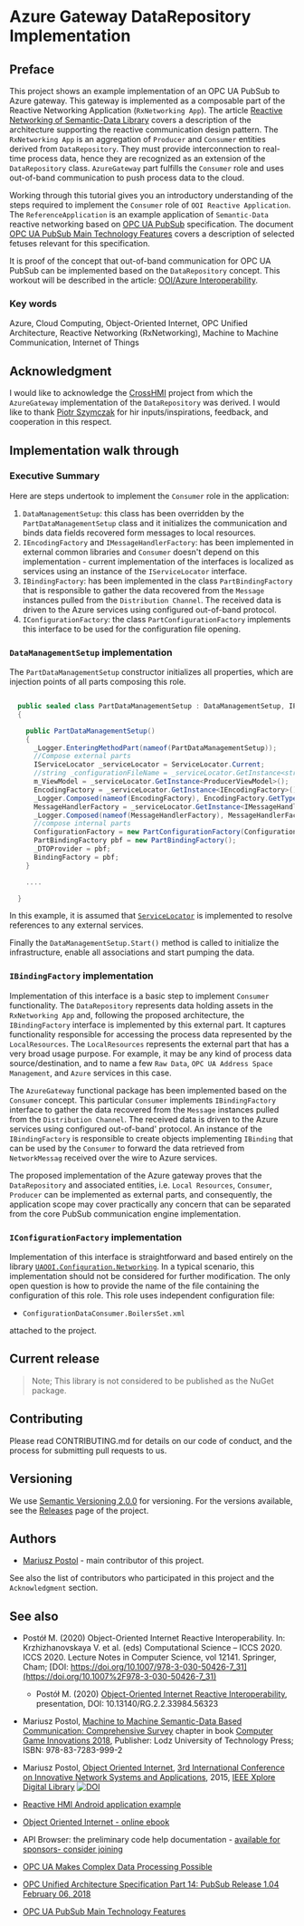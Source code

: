 ﻿# Azure Gateway DataRepository Implementation

## Preface

This project shows an example implementation of an OPC UA PubSub to Azure gateway. This gateway is implemented as a composable part of the Reactive Networking Application (`RxNetworking App`). The article  [Reactive Networking of Semantic-Data Library](../../../Networking/SemanticData/README.MD) covers a description of the architecture supporting the reactive communication design pattern.  The `RxNetworking App` is an aggregation of `Producer` and `Consumer` entities derived from `DataRepository`. They must provide interconnection to real-time process data, hence they are recognized as an extension of the `DataRepository` class. `AzureGateway` part fulfills the `Consumer` role and uses out-of-band communication to push process data to the cloud.

Working through this tutorial gives you an introductory understanding of the steps required to implement the `Consumer` role of `OOI Reactive Application`. The `ReferenceApplication` is an example application of `Semantic-Data` reactive networking based on [OPC UA PubSub][OPC.UA.PubSub] specification. The document [OPC UA PubSub Main Technology Features][PubSubMTF] covers a description of selected fetuses relevant for this specification.

It is proof of the concept that out-of-band communication for OPC UA PubSub can be implemented based on the `DataRepository` concept. This workout will be described in the article: [OOI/Azure Interoperability](https://it-p-lodz-pl.github.io/OOI.Gateway2Azure.Article/README.html).

### Key words

Azure, Cloud Computing, Object-Oriented Internet, OPC Unified Architecture, Reactive Networking (RxNetworking), Machine to Machine Communication, Internet of Things

## Acknowledgment

I would like to acknowledge the [CrossHMI](https://github.com/Drutol/CrossHMI#crosshmi) project from which the `AzureGateway` implementation of the `DataRepository` was derived. I would like to thank [Piotr Szymczak](https://github.com/Drutol) for hir inputs/inspirations, feedback, and cooperation in this respect.

## Implementation walk through

### Executive Summary

Here are steps undertook to implement the `Consumer` role in the application:

1. `DataManagementSetup`: this class has been overridden by the `PartDataManagementSetup` class and it initializes the communication and binds data fields recovered form messages to local resources.
1. `IEncodingFactory` and `IMessageHandlerFactory`: has been implemented in external common libraries and `Consumer` doesn't depend on this implementation - current implementation of the interfaces is localized as services using an instance of the `IServiceLocator` interface.
1. `IBindingFactory`: has been implemented in the class  `PartBindingFactory` that is responsible to gather the data recovered from the `Message` instances pulled from the `Distribution Channel`. The received data is driven to the Azure services using configured out-of-band protocol.
1. `IConfigurationFactory`: the class `PartConfigurationFactory` implements this interface to be used for the configuration file opening.

### `DataManagementSetup` implementation

The `PartDataManagementSetup` constructor initializes all properties, which are injection points of all parts composing this role.

```C#

  public sealed class PartDataManagementSetup : DataManagementSetup, IProducerDataManagementSetup
  {

    public PartDataManagementSetup()
    {
      _Logger.EnteringMethodPart(nameof(PartDataManagementSetup));
      //Compose external parts
      IServiceLocator _serviceLocator = ServiceLocator.Current;
      //string _configurationFileName = _serviceLocator.GetInstance<string>(CompositionSettings.ConfigurationFileNameContract);
      m_ViewModel = _serviceLocator.GetInstance<ProducerViewModel>();
      EncodingFactory = _serviceLocator.GetInstance<IEncodingFactory>();
      _Logger.Composed(nameof(EncodingFactory), EncodingFactory.GetType().FullName);
      MessageHandlerFactory = _serviceLocator.GetInstance<IMessageHandlerFactory>();
      _Logger.Composed(nameof(MessageHandlerFactory), MessageHandlerFactory.GetType().FullName);
      //compose internal parts
      ConfigurationFactory = new PartConfigurationFactory(ConfigurationFilePath);
      PartBindingFactory pbf = new PartBindingFactory();
      _DTOProvider = pbf;
      BindingFactory = pbf;
    }

    ....

  }

```

In this example, it is assumed that [`ServiceLocator`](https://www.nuget.org/packages/CommonServiceLocator) is implemented to resolve references to any external services.

Finally the `DataManagementSetup.Start()` method is called to initialize the infrastructure, enable all associations and start pumping the data.

### `IBindingFactory` implementation

Implementation of this interface is a basic step to implement `Consumer` functionality. The `DataRepository` represents data holding assets in the `RxNetworking App` and, following the proposed architecture, the `IBindingFactory` interface is implemented by this external part. It captures functionality responsible for accessing the process data represented by the `LocalResources`. The `LocalResources` represents the external part that has a very broad usage purpose. For example, it may be any kind of process data source/destination, and to name a few `Raw Data`,  `OPC UA Address Space Management`, and `Azure` services in this case.

The `AzureGateway` functional package has been implemented based on the `Consumer` concept. This particular `Consumer` implements `IBindingFactory` interface to gather the data recovered from the `Message` instances pulled from the `Distribution Channel`. The received data is driven to the Azure services using configured out-of-band' protocol. An instance of the `IBindingFactory` is responsible to create objects implementing `IBinding` that can be used by the `Consumer` to forward the data retrieved from `NetworkMessag` received over the wire to Azure services.

The proposed implementation of the Azure gateway proves that the `DataRepository` and associated entities, i.e. `Local Resources`, `Consumer`, `Producer` can be implemented as external parts, and consequently, the application scope may cover practically any concern that can be separated from the core PubSub communication engine implementation.

### `IConfigurationFactory` implementation

Implementation of this interface is straightforward and based entirely on the library [`UAOOI.Configuration.Networking`](../../../Configuration/Networking/README.MD). In a typical scenario, this implementation should not be considered for further modification. The only open question is how to provide the name of the file containing the configuration of this role. This role uses independent configuration file:

- `ConfigurationDataConsumer.BoilersSet.xml` 

attached to the project.

## Current release

> Note; This library is not considered to be published as the NuGet package.

## Contributing

Please read CONTRIBUTING.md for details on our code of conduct, and the process for submitting pull requests to us.

## Versioning

We use [Semantic Versioning 2.0.0](http://semver.org/) for versioning. For the versions available, see the [Releases](https://github.com/mpostol/OPC-UA-OOI/releases) page of the project.

## Authors

- [Mariusz Postol](https://github.com/mpostol) - main contributor of this project.

See also the list of contributors who participated in this project and the `Acknowledgment` section.

## See also

- Postół M. (2020) Object-Oriented Internet Reactive Interoperability. In: Krzhizhanovskaya V. et al. (eds) Computational Science – ICCS 2020. ICCS 2020. Lecture Notes in Computer Science, vol 12141. Springer, Cham; [DOI: https://doi.org/10.1007/978-3-030-50426-7_31](https://doi.org/10.1007%2F978-3-030-50426-7_31)

  - Postół M. (2020) [Object-Oriented Internet Reactive Interoperability](https://www.researchgate.net/publication/341882427_Object-Oriented_Internet_Reactive_Interoperability), presentation, DOI: 10.13140/RG.2.2.33984.56323

- Mariusz Postol, [Machine to Machine Semantic-Data Based Communication: Comprehensive Survey](https://www.researchgate.net/publication/341165347_Machine_to_Machine_Semantic-Data_Based_Communication_Comprehensive_Survey) chapter in book [Computer Game Innovations 2018](https://www.researchgate.net/publication/335524620_Computer_Game_Innovations_2018), Publisher: Lodz University of Technology Press; ISBN: 978-83-7283-999-2
- Mariusz Postol, [Object Oriented Internet](https://ieeexplore.ieee.org/abstract/document/7321562), [3rd International Conference on Innovative Network Systems and Applications](https://fedcsis.org/2015/inetsapp), 2015, [IEEE Xplore Digital Library](https://ieeexplore.ieee.org/abstract/document/7321562) [![DOI](https://img.shields.io/badge/DOI-10.15439%2F2015F160-blue)](https://fedcsis.org/proceedings/2015/pliks/160.pdf)
- [Reactive HMI Android application example](https://github.com/Drutol/CrossHMI#crosshmi)
- [Object Oriented Internet - online ebook][OOIBook]
- API Browser: the preliminary code help documentation - [available for sponsors- consider joining](https://github.commsvr.com/AboutPartnershipProgram.md.html)
- [OPC UA Makes Complex Data Processing Possible][wordpress.OPCUACD]
- [OPC Unified Architecture Specification Part 14: PubSub Release 1.04 February 06, 2018][OPC.UA.PubSub]
- [OPC UA PubSub Main Technology Features][PubSubMTF]

[PubSubMTF]:../../../Networking/SemanticData/README.PubSubMTF.md
[OPC.UA.PubSub]: https://opcfoundation.org/developer-tools/specifications-unified-architecture/part-14-pubsub/
[wordpress.OPCUACD]:https://mpostol.wordpress.com/2014/05/08/opc-ua-makes-complex-data-access-possible
[OOIBook]:https://commsvr.gitbook.io/ooi/readme

